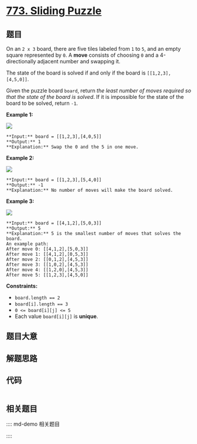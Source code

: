 # [773. Sliding Puzzle](https://leetcode.com/problems/sliding-puzzle)

## 题目

On an `2 x 3` board, there are five tiles labeled from `1` to `5`, and an
empty square represented by `0`. A **move** consists of choosing `0` and a
4-directionally adjacent number and swapping it.

The state of the board is solved if and only if the board is
`[[1,2,3],[4,5,0]]`.

Given the puzzle board `board`, return _the least number of moves required so
that the state of the board is solved_. If it is impossible for the state of
the board to be solved, return `-1`.



**Example 1:**

![](https://assets.leetcode.com/uploads/2021/06/29/slide1-grid.jpg)

    
    
    **Input:** board = [[1,2,3],[4,0,5]]
    **Output:** 1
    **Explanation:** Swap the 0 and the 5 in one move.
    

**Example 2:**

![](https://assets.leetcode.com/uploads/2021/06/29/slide2-grid.jpg)

    
    
    **Input:** board = [[1,2,3],[5,4,0]]
    **Output:** -1
    **Explanation:** No number of moves will make the board solved.
    

**Example 3:**

![](https://assets.leetcode.com/uploads/2021/06/29/slide3-grid.jpg)

    
    
    **Input:** board = [[4,1,2],[5,0,3]]
    **Output:** 5
    **Explanation:** 5 is the smallest number of moves that solves the board.
    An example path:
    After move 0: [[4,1,2],[5,0,3]]
    After move 1: [[4,1,2],[0,5,3]]
    After move 2: [[0,1,2],[4,5,3]]
    After move 3: [[1,0,2],[4,5,3]]
    After move 4: [[1,2,0],[4,5,3]]
    After move 5: [[1,2,3],[4,5,0]]
    



**Constraints:**

  * `board.length == 2`
  * `board[i].length == 3`
  * `0 <= board[i][j] <= 5`
  * Each value `board[i][j]` is **unique**.


## 题目大意

## 解题思路

## 代码

```javascript

```

## 相关题目

:::: md-demo 相关题目

::::
